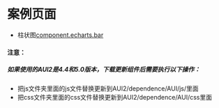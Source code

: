 # 案例页面 
 - 柱状图[component.echarts.bar](https://pc.awebide.com/#/echartBar/Demo/Echarts/echartBar?title=%E6%9F%B1%E7%8A%B6%E5%9B%BE&pageId=echartBar)


#### 注意：
##### 如果使用的AUI2是4.4和5.0版本，下载更新组件后需要执行以下操作：
- 把js文件夹里面的js文件替换更新到AUI2/dependence/AUI/js/里面
- 把css文件夹里面的css文件替换更新到AUI2/dependence/AUI/css里面
